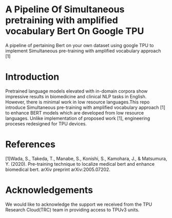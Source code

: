 # A Pipeline Of Simultaneous pretraining with amplified vocabulary Bert On Google TPU
A pipeline of pertaining Bert on your own dataset using google TPU to implement Simultaneous pre-training with amplified vocabulary approach [1] 


# Introduction
Pretrained language models elevated with in-domain corpora show impressive results in biomedicine and clinical NLP tasks in English. However, there is minimal work in low resource languages.This repo introduce Simultaneous pre-training with amplified vocabulary approach [1] to enhance BERT models which are developed from low resource languages. Unlike implementation of proposed work [1], engineering proceses redesigned for TPU devices.

# References
[1]Wada, S., Takeda, T., Manabe, S., Konishi, S., Kamohara, J., & Matsumura, Y. (2020). Pre-training technique to localize medical bert and enhance biomedical bert. arXiv preprint arXiv:2005.07202.


# Acknowledgements
We would like to acknowledge the support we received from the TPU Research Cloud(TRC) team in providing access to TPUv3 units.
